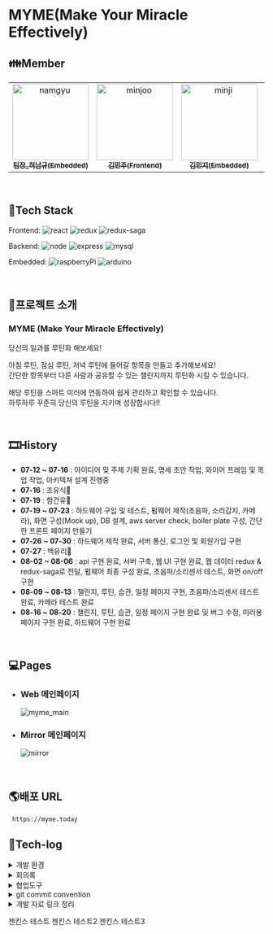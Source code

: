 # MYME(Make Your Miracle Effectively)

## **👪Member**

<table>
  <tr>
  <td align="center"><a href="https://lab.ssafy.com/gjskarb1492"><img alt="namgyu" src="https://user-images.githubusercontent.com/48434764/130107068-7840228e-b8e2-419f-a352-77259bc2674a.png" width="150px;"/><br /><sub><b>팀장_허남규(Embedded)</b></sub></a><br /></td>
    <td align="center"><a href="https://lab.ssafy.com/minjoo0112"><img alt="minjoo" src="https://user-images.githubusercontent.com/48434764/130104515-3ea67786-79e7-4e8b-824b-e553a0f3ec8b.png" width="150px;"/><br /><sub><b>김민주(Frontend)</b></sub></a><br /></td>
  <td align="center"><a href="https://lab.ssafy.com/kimminji0527"><img alt="minji" src="https://user-images.githubusercontent.com/48434764/130106965-62d4e73d-f3dc-4899-a331-0a1e549089f8.png" width="150px;" /><br /><sub><b>김민지(Embedded)</b></sub></a><br /></td>
   <td align="center"><a href="https://lab.ssafy.com/oogab"><img alt="sankwook" src="https://user-images.githubusercontent.com/48434764/130107140-fbbb49a0-3004-441c-b9d0-98ee32dc17bd.png" width="150px;" /><br /><sub><b>백상욱(Backend)</b></sub></a><br /></td>
    <td align="center"><a href="https://lab.ssafy.com/chsem145"><img alt="yuri" src="https://user-images.githubusercontent.com/48434764/130107209-358a270f-d2dc-4462-a056-5ac90d3fef20.png" width="150px;" /><br /><sub><b>백유리(Frontend)</b></sub></a><br /></td>
  </tr>
</table>
<br/>

## **🧩Tech Stack**

Frontend:
![react](https://img.shields.io/badge/React-61DAFB?style=flat-square&logo=React&logoColor=black)
![redux](https://img.shields.io/badge/Redux-764ABC?style=flat-square&logo=Redux&logoColor=black)
![redux-saga](https://img.shields.io/badge/ReduxSaga-999999?style=flat-square&logo=Redux-Saga&logoColor=black)

Backend:
![node](https://img.shields.io/badge/Node.js-339933?style=flat-square&logo=Node.js&logoColor=black)
![express](https://img.shields.io/badge/Express-000000?style=flat-square&logo=Express&logoColor=white)
![mysql](https://img.shields.io/badge/MySQL-4479A1?style=flat-square&logo=MySQL&logoColor=black)

Embedded:
![raspberryPi](https://img.shields.io/badge/RaspberryPi-A22846?style=flat-square&logo=RaspberryPi&logoColor=black)
![arduino](https://img.shields.io/badge/Arduino-00979D?style=flat-square&logo=Arduino&logoColor=black)

<br/>

## **🎈프로젝트 소개**

### **MYME** (Make Your Miracle Effectively)

당신의 일과를 루틴화 해보세요!

아침 루틴, 점심 루틴, 저녁 루틴에 들어갈 항목을 만들고 추가해보세요! <br/>
간단한 항목부터 다른 사람과 공유할 수 있는 챌린지까지 루틴화 시킬 수 있습니다.<br/>

해당 루틴을 스마트 미러에 연동하여 쉽게 관리하고 확인할 수 있습니다.<br/>
하루하루 꾸준히 당신의 루틴을 지키며 성장합시다!!

<br>

## **🎞History**

- **07-12 ~ 07-16** : 아이디어 및 주제 기획 완료, 명세 초안 작업, 와이어 프레임 및 목업 작업, 아키텍쳐 설계 진행중
- **07-16** : 조유식🎉
- **07-19** : 함건유🎉
- **07-19 ~ 07-23** : 하드웨어 구입 및 테스트, 펌웨어 제작(초음파, 소리감지, 카메라), 화면 구성(Mock up), DB 설계, aws server check, boiler plate 구성, 간단한 프론트 페이지 만들기
- **07-26 ~ 07-30** : 하드웨어 제작 완료, 서버 통신, 로그인 및 회원가입 구현
- **07-27** : 백유리🙌
- **08-02 ~ 08-06** : api 구현 완료, 서버 구축, 웹 UI 구현 완료, 웹 데이터 redux & redux-saga로 전달, 펌웨어 최종 구성 완료, 초음파/소리센서 테스트, 화면 on/off 구현
- **08-09 ~ 08-13** : 챌린지, 루틴, 습관, 일정 페이지 구현, 초음파/소리센서 테스트 완료, 카메라 테스트 완료
- **08-16 ~ 08-20** : 챌린지, 루틴, 습관, 일정 페이지 구현 완료 및 버그 수정, 미러용 페이지 구현 완료, 하드웨어 구현 완료

<br/>

## 💻Pages

- ### Web 메인페이지

  ![myme_main](https://user-images.githubusercontent.com/48434764/130113302-61a27e18-28ce-428c-b8e6-d2864dbbfe20.png)
  <br/>

- ### Mirror 메인페이지
  ![mirror](https://user-images.githubusercontent.com/48434764/130112832-c6cad2fc-650a-4a4c-a9ff-05df2140b01d.PNG)

<br/>

## 🌎배포 URL

```
 https://myme.today
```

## 📂Tech-log

<details>
  <summary>개발 환경</summary>

- ### Front-end

  - **Framework** : React
  - **지원 환경** : Web / Mobile / Web App
  - **담당자** : 김민주, 백유리

- ### Back-end

  - **Framework** : Node.js
  - **Database** : MySQL
  - **담당자** : 백상욱

- ### Smart-mirror client

  - **Device** : RaspberryPi
  - **지원 환경** : Web
  - **담당자** : 김민지, 허남규

- ### Design
  - **Framework 사용** : O
  - [Material-UI](https://material-ui.com/)
  - **Design Tool 사용** : Adobe XD, Photoshop, Illustrator, Zeplin 등
  - **담당자** : 백상욱

<br>
</details>
<details>
  <summary>회의록</summary>
  <details>
    <summary>1주차(2021년 7월 12일 ~ 2021년 7월 16일)</summary>

### 7월 12일

- **스마트 미러**로 진행

| 항목     | 내용                                                                                                 |
| -------- | ---------------------------------------------------------------------------------------------------- |
| 부제     | 미라클 위크                                                                                          |
| 형태     | 스마트 미러, 기능이 들어간 웹                                                                        |
| 타깃     | 개인, 특정한 팀                                                                                      |
| 주기능   | 미리 계획(일주일)=> 일주일 생활 기록=> 달성률확인                                                    |
| 보조기능 | - 추천(가이드), 기능을 모듈화 하고 조합( ex:열정 품은 타이머 )<br/> - 온습도 센서, 스피커(음악 재생) |

- 팀미팅 시간: **화요일, 목요일 10:30am**
- 스켈레톤 프로젝트 금요일까지
- 요구사항 명세사항 진행
- 팀원 각자 git과 jira에 과제 올리기

<br/>
<br/>

### 7월 13일

📢 **팀미팅** 내용
| who | 의견 |
| ------------- | ----------------------------------------------------------------------------------------------------------------------------------------------------------------------------------------------------------- |
| 컨설턴트님 | - (상욱)Q.하드웨어 쪽의 기능이 많아야 하는가? <br/> - A. 그렇진 않다, IOT가 디스플레이만 되어도 괜찮다. <br/> - 미라클 모닝은 이 제품을 산다면 그 기능을 쓰도록 강요하진 않도록 <br/> - 거울에 집중해서 개발 요망 |
| 이주상 코치님 | - 타겟을 확실히 잡고 무엇을 깊이 팔지에 대해 고민해라. <br/> - 어떤 타겟에게 어떤 서비스를 제공할건지 확실히 정해라. <br/> - 타겟은 웹으로 가면서도 거울을 생각해도 된다. |
| 신채원 코치님 | - 플래너의 핀트를 보다 명확히 하자. <br/> - 기본 기능을 확실히 하고 미라클모닝 같은 기능을 추가해라. |

- 거울을 어디에 놓을지에 대해 명확히 생각하자
- 일단 아이디어는 ok.

<br/>
<br/>

### 7월 14일

| 항목     | 내용                                                                                                                                                                              |
| -------- | --------------------------------------------------------------------------------------------------------------------------------------------------------------------------------- |
| 부제     | 미라클 위크                                                                                                                                                                       |
| 형태     | 스마트 미러, 플래너 기능이 들어간 매우 이쁜 웹                                                                                                                                    |
| 타깃     | 개인                                                                                                                                                                              |
| 주기능   | 날씨(미세먼지 강수확률), 시계, 1인 확진자 수, todo list, 교통정보(대중교통이나 네비게이션 기준 몇분 걸리나), <br/> 음악재생(유튜브 등), 주식, 가스밸브 확인, 식사 추천, 복장 추천 |
| 보조기능 | 미라클 모닝, 음성인식,스피커(음악 재생), 근접센서를 통한 aod, 아두이노 가스밸브                                                                                                   |

<br/>

📢 **팀미팅** 내용

| who           | 의견                                                                                                                                                                                              |
| ------------- | ------------------------------------------------------------------------------------------------------------------------------------------------------------------------------------------------- |
| 컨설턴트님    | - 명세서 틀 만들기 <br/> - 설명을 할 때 ~가 있고 ~가 있고 등등을 말하면 어정쩡함 => 정확히 무엇이다. 라고 말할 수 있어야 함<br/> - 구글 스마트 미러 검색, 참고해보기                              |
| 이주상 코치님 | - 깃이랑 지라 생성 해야함 <br/> - 지금 사람들이 자신이 어떻게 습관화 하는가에 대해서 관심이 많다. <br/> - 타겟을 확 찝어서 하는것도 좋다. <br/> - 설득이 중요. 지금 있는 시장을 근거로 설득해보길 |

<br/>

건유 - 미라클 모닝은 계획-진행-추천-습관개선-챌린지기능(공유가 핵심)
아이템을 추상화, 이미지화 하여 로고나 아이템명을 정하자 - 이것은 아이템에 대해 한마디로 설명하는 효과를 가져올수 있다.

모니터 - 액자 세로형이 좋다.

<br/>
<br/>

### 7월 15일

- **MYME**(Make Your Miracle Effectively)

📢 **팀미팅** 내용

| who           | 의견                                                                                                                                                                                                                                                                                                                                                                                                                                                |
| ------------- | --------------------------------------------------------------------------------------------------------------------------------------------------------------------------------------------------------------------------------------------------------------------------------------------------------------------------------------------------------------------------------------------------------------------------------------------------- |
| 컨설턴트님    | - 챌린지 기능은 공유가 좋다 <br/> - 웹용 서버와 IOT 관리 서버 두 개 있다. <br/> - 한 개의 웹페이지와 스마트 미러 이 둘의 인터페이스 생각해봐야한다. <br/> - 챌린지가 돌아가는 aws가 있고 db에서는 회원정보 챌린지 정보 커뮤니티, 챌린지는 웹에 등록<br/> - 날씨같은 기능은 어디서 관리? <br/> - 이 정보들이 어디에 있는가 <br/> - **두 개의 서버, 두 개의 db 존재** <br/> 이들이 어떤 데이터를 저장할 것이고 서로 어떻게 데이터 주고 받을건지 생각. |
| 이주상 코치님 | - 루티너리 어플 참고해보라. <br/> - 사람이 습관을 개선하는데 루틴이 중요                                                                                                                                                                                                                                                                                                                                                                            |

<br/>

### 7월 16일

sub-pjt1 발표, 평가 진행

<br/>

</details>

<details>
    <summary>2주차(2021년 7월 19일 ~ 2021년 7월 23일)</summary>

### 7월 19일

- 임베디드 : 허남규, 김민지<br/>
- frontend : 김민주<br/>
- backend : 백상욱<br/>
  <br/>

### 7월 20일

| 파트     | 진행내용                                                                                                | 목표                                    |
| -------- | ------------------------------------------------------------------------------------------------------- | --------------------------------------- |
| 백       | - 오늘부터 개발 시작 <br/> - 유저관련 api 만들예정 <br/> - 이게 빨리 끝나면 추후에 챌린지를 만들것이다. | 회원가입, 로그인 스프린트 작성(~토요일) |
| 프론트   | - 리엑트 공부 진행                                                                                      | - 주말까지 회원가입, 로그인 폼 구현     |
| 임베디드 | - 리눅스 환경 조성 <br/> - 하드웨어 설계 및 구매                                                        |                                         |

<br/>

📢 **팀미팅** 내용

상욱님 DB설계에 대한 질문

| who        | 의견                                                                                                                                                                                                                                                                                 |
| ---------- | ------------------------------------------------------------------------------------------------------------------------------------------------------------------------------------------------------------------------------------------------------------------------------------ |
| 컨설턴트님 | - 챌린지와 해빗의 차이는 무엇인가?<br/> - 이 차이에 대해 좀 더 깊게 생각할 것 <br/> - 받아오는 챌린지 DB가 없다<br/> - 미러를 버튼으로 동작시키는건 좀 아닌것같다! <br/> - 현재 DB는 유저 중심이고 더 큰 내용이 들어가야 한다(ex. 전체 챌린지, 전체 루틴) <br/> - 화면 정확하게 뽑자 |

<br/>

- 터치 1순위, 리모컨 차선
- 터치 플레임 가능!! 터치 플레임 구매, 플레임 틀 자체 주문제작 650, 400

<br/>
<br/>

### 7월 21일

| 파트     | 진행내용                                                                              |
| -------- | ------------------------------------------------------------------------------------- |
| 백       | - 설계 더 진행해야할 것 같다. <br/> - DB설계는 좀 더 보완한 후 컨설턴트님께 질문 예정 |
| 프론트   | - 백과 동일                                                                           |
| 임베디드 | - 펌웨어 쪽, 카메라 촬영, 가상 키보드 설치, 대기화면 설정                             |

<br/>
<br/>

### 7월 22일

| 파트     | 진행내용                                                                                             | 목표                                          |
| -------- | ---------------------------------------------------------------------------------------------------- | --------------------------------------------- |
| 백       | - DB설계, 로고제작, 비즈니스 로직                                                                    | - 독창성을 가져오는 기능 개발                 |
| 프론트   | - 화면 구성 거의 구성 완료<br/> - 리엑트 공부 진행                                                   | - 이번주 안에 회원가입, 로그인 구현           |
| 임베디드 | - 리눅스, 가상 키보드 설치, 초음파 센서를 통해 위치 인식, <br/> 고감도 소리 감지 센서 생각 외로 별로 | - 주말까지 터치센서를 제외한 플레임 완성 예정 |

- 추가사항
  - DB설계가 미흡한 것 같은데 잘 모르겠음.
  - 습관과 챌린지는 따로 구분하였음
    - 습관은 체크박스를 통해서, 챌린지는 인증하기 버튼을 통해서 체크 가능
    - 챌린지에 프로그래스 바 넣어서 진행률 확인
  - 거울에 카메라를 달자 -> 인증을 하는데 필요
  - 화면 잠그는 기능은 펌웨어와 터치 둘 다 넣어보기

<br/>

📢 **팀미팅** 내용

| who           | 의견                                                                                                                                                                                                                                                                                                                                                                                   |
| ------------- | -------------------------------------------------------------------------------------------------------------------------------------------------------------------------------------------------------------------------------------------------------------------------------------------------------------------------------------------------------------------------------------- |
| 컨설턴트님    | - 화면 잠그는 기능은 펌웨어와 터치 둘 다 넣어보세요<br/> - 챌린지에 커뮤니티 기능은 어떨까요? 이것만 해도 충분하긴 합니다<br/> - 메인 DB, 스마트 미러 DB 두개 필요하다. <br/> - 각 파트별로 책임을 가지고 깊게 해야한다. <br/> - 기능의 볼륨이 크기때문에 하나만 잡지 말고 안되면 돌리고 어려우면 빼라 <br/> - 컨벤션 맞추는 것도 생각해야 한다. <br/> - IoT장비에 대해서도 생각해야함 |
| 이주상 코치님 | - JIRA\_스프린트는 1주일 같은 개념이라 목적이 들어가면 꼬인다. <br/> - 스프린트 수정하면 될 것 같습니다. <br/> - 스토리 포인트에 대략 몇 시간 정도 예상될지 적으면 좋을 것 같다. <br/> - 민주님 프론트 혼자 진행하시면 디자인 어떻게 하실건가요? <br/> - 핵심기능 먼저 구현하고 나중에 쉬운 기능 하는거 추천.                                                                          |

<br/>
<br/>

### 7월 23일

| 파트     | 진행내용                                                                                                                                                    | 목표                                                          |
| -------- | ----------------------------------------------------------------------------------------------------------------------------------------------------------- | ------------------------------------------------------------- |
| 백       | - api보다는 AWS 서버 올리고 DB 제작 <br/> - 모바 엑스텀으로 접속 되는지 확인 <br/> - 연동법에 대한 공부 진행                                                | - 간단한 api 제작(회원가입, 로그인)                           |
| 프론트   | - 리엑트 공부 진행(강의 완강 예정) <br/> - 컴포넌트 설계(수정)                                                                                              | - 기능명세 작성                                               |
| 임베디드 | - 플레임 제작 브리핑 <br/> - 키보드 cli에서 동작 성공 <br/> - 라즈베리파이 카메라 모듈이 한계가 있어서 웹캠으로 사진 촬영<br/> => .jpg 파일로 저장되도록 함 | - 라즈베리파이 세로모드로 변경 <br/> - 디바이스 드라이버 공부 |

<br/>

</details>

<details>
    <summary>3주차(2021년 7월 26일 ~ 2021년 7월 30일)</summary>

### 7월 26일

| 파트     | 진행내용                                                                                                              | 목표                                             |
| -------- | --------------------------------------------------------------------------------------------------------------------- | ------------------------------------------------ |
| 백       | - 주말동안 api연결 실패<br/> - 개인 공부 진행                                                                         | - 서버 연결 완료 <br/> - 프론트랑 통신 진행      |
| 프론트   | - react 컴포넌트 설계 완료<br/> - 로그인 진행 중(스켈레톤 코드 기반)                                                  | - react 공부와 개발 병행<br/> - 백이랑 통신 진행 |
| 임베디드 | - 디바이스 드라이버 위주 공부 진행<br/> - 아두이노와 라즈베리파이 통신해서 아두이노 값을 라파에서 확인할 수 있도록 함 | - 하드웨어 제작 완성                             |

- 추가사항
  - 지라에 스프린트 새로 올려야 함!
  - 금요일 발표
    - 스마트 미러에 화면이 나와야할 것 같다.
    - 간단한 화면(레이아웃 정도라도) 보여주기. 명세 발표 예정.
    - 목요일 오전까지 진행된 내용 발표.

<br/>
<br/>

### 7월 27일

| 파트     | 진행내용                                                     | 목표               |
| -------- | ------------------------------------------------------------ | ------------------ |
| 백       | - 서버 통신 완료(간단한 로그인 구현) <br/>                   | 프론트랑 통신 진행 |
| 프론트   | - 컴포넌트 수정 중<br/> - 로그인, 회원가입 폼 구성 완료<br/> | 백이랑 통신 진행   |
| 임베디드 | - 플레임 제작 문제 발생하여 주문제작 진행                    | 하드웨어 제작      |

- 추가사항 : **유리님** 오신 날

<br/>
<br/>

### 7월 28일

| 파트         | 진행내용                                                                             | 목표                                                           |
| ------------ | ------------------------------------------------------------------------------------ | -------------------------------------------------------------- |
| 백           | - 모바비 설치 완료 <br/> - ec2 4개 생성<br/> - 서버 생성                             | - 피그마, 명세 작업 완료 예정<br/> - 로그인 기능 완료시키기!!! |
| 프론트(민주) | - 로그인, 회원가입, 루틴 페이지 기능 명세 작성완료<br/> - 컴포넌트 설계 수정 중<br/> | 메인 기능 페이지 먼저 개발 진행(챌린지 관련)                   |
| 프론트(유리) | - react 공부<br/> - 로그인, 회원가입 폼 구성 완료<br/>                               | 개발 진행 도전!                                                |
| 임베디드     | - 하드웨어 개발 완료<br/> - 센서 구매 예정                                           | 펌웨어 개발 먼저 진행                                          |

- 추가사항
  - 라즈베리파이 키고 **키오스크 모드** 확인해보기!
  - 금요일 발표때 하드웨어를 통해 간단한 화면 보여줄 예정. 목요일 점심까지 발표 준비
    <br/>
    <br/>

### 7월 29일

| 파트           | 진행내용                                                    | 목표                                |
| -------------- | ----------------------------------------------------------- | ----------------------------------- |
| 백             | - 회원가입, 로그인 완료<br/> - 명세 오늘 오후까지 완료 예정 | - 유저와 챌린지 API 개발            |
| 프론트(민주)   | - 발표용 미러 화면 구현<br/> - 챌린지 관련 UI 구현 시작     | - 챌린지 관련 UI 제작               |
| 프론트(유리)   | - 루틴 설정 페이지 UI 80% 진행                              | - 루틴 설정 페이지 UI 마무리<br/> - |
| 임베디드(남규) | - 하드웨어 동작 점검                                        | - 오후에 발표 자료 만들 예정        |
| 임베디드(민지) | - 센서 테스트                                               | - 웹 명세서 작성 예정               |

<br/>

📢 **팀미팅** 내용

| who           | 의견                                                                                                                                                                                                          |
| ------------- | ------------------------------------------------------------------------------------------------------------------------------------------------------------------------------------------------------------- |
| 컨설턴트님    | - (상욱)Q. ec2에 화면을 올리며 진행 중인데 올릴 때 타임아웃 발생합니다<br/> - A. back의 문제인지 front의 문제인지 모르기 때문에 깡통 프로젝트를 만들어서 올려봐라. <br/><br/> - 발표는 '잘하는' 사람이 하세요 |
| 신채원 코치님 | - IOT팀은 발표할 때 직접 시연을 하기 때문에 시뮬레이션을 많이 해보고 연습해보는것 추천                                                                                                                        |

<br/>
<br/>

### 7월 30일

**SUB-PJT2 발표**
| 파트 | 진행내용 |
| -------- | ---------------------------------------------------------------------------------------------------- |
| 전체 | - 깃, 지라 정리 |
| 발표자(남규) | - 발표 시뮬레이션<br/> - 하드웨어 점검 |

<br/>

</details>

<details>
    <summary>4주차(2021년 8월 2일 ~ 2021년 8월 6일)</summary>

### 8월 2일

| 파트     | 진행내용                   | 목표                                                                                     |
| -------- | -------------------------- | ---------------------------------------------------------------------------------------- |
| 백       | - Next.js로 API테스트 진행 | - 챌린지 API 먼저 진행 <br/> - 프론트랑 상의                                             |
| 프론트   | - 챌린지 페이지 UI 구현    | - (메인, 프로필, 미러관리, 미러)화면 중 우선순위 정해서 개발 진행                        |
| 임베디드 | - 센서 도착~!              | - 펌웨어 제작 완료 <br/> - 디바이스 드라이버 못하면 라파에서 자체적으로 펌웨어 진행 예정 |

- Redux 사용
- Next.js 상의 후 사용여부 결정

<br/>
<br/>

### 8월 3일

| 파트     | 진행내용                                                                                            | 목표                                                                                                                                        |
| -------- | --------------------------------------------------------------------------------------------------- | ------------------------------------------------------------------------------------------------------------------------------------------- |
| 백       | - api 제작 중 <br/> -swagger로 만들고 확인 반복 중                                                  | - 원시 api 완성                                                                                                                             |
| 프론트   | - 웹 화면 UI 구현 완료<br/> - 유리, 민주 1차 MERGE<br/>                                             | - Redux, 데이터 요청 확인(dummy파일 만들어서) <br/> - 컨설턴트님 피드백 내용 수정<br/>                                                      |
| 임베디드 | - 펌웨어 최종 개발 완성<br/> - 초음파, 소리센서 사용<br/> - 초음파 센서 설치 위치 잘 조정해야할 듯. | - 디바이스 드라이버 제작 <br/> - 디바이스 드라이버와 아두이노 연동해서 데이터 주고받는거 확인<br/> - 펌웨어는 아두이노, os 및 라즈베리 파이 |

- 라즈베리파이에다가 시스템을 건드려보기(명령어로 화면 끄고 키기)
- **8월 6일(금) SUB-PJT3 발표**
  - 테스트 시나리오 작성
- 이번주 안으로 웹 마무리 도전해봅시다~!

<br/>

📢 **팀미팅** 내용
| who | 의견 |
| ------------- | ----------------------------------------------------------------------------------------------------------------------------------------------------------------------------------------------------------- |
| 컨설턴트님 | [챌린지] <br/> - 챌린지에 검색 기능 <br/> - 챌린지 중도참여 어떻게?(=>못하게 하자) <br/> - 챌린지는 특이한 게시판 느낌, 잘 살려보라 <br/><br/> [챌린지 생성 페이지] <br/> - 챌린지 작성에 태그 없음 (=>생성페이지에서 질문 수정하면 될듯) <br/> - 챌린지 시작, 끝 날짜 캘린더로 직접 지정하게 해라 -> 자동으로 일수 계산 <br/> - 항목 한 개 클릭 시 라디오 박스, 여러개 클릭 시 체크박스 사용 <br/> - 얼마나 자주 질문에 대한 선택지 좀 더 다듬을 것 <br/><br/> [스마트 미러] <br/> - 상단에 날씨 고정할 것인지?(=>날짜, 날씨는 고정 예정) <br/> - 루틴, 챌린지가 없는 경우 화면에 어떻게 표시?(=>글자도 안뜨게끔) <br/> - 달력의 기능/효과?(=>달력으로 일정 관리, 구글캘린더 연동 예정) <br/> - 회원가입 시 스마트 미러는 어떻게 등록하는가?(=>로그인하면 됨. 완전 개인을 타겟으로 굳히자.)|
| 이은택 코치님 | - 저번주 발표에서 시연이 매끄러웠다. <br/> - 하지만 스마트 미러의 화면이 명확하게 보이지는 않았다. <br/> - IoT뿐만 아니라 웹에 대해서도 많은 시간을 할애하자. |

<br/>
<br/>

### 8월 4일

| 파트     | 진행내용                                                                                                                                                                                  | 목표                                    |
| -------- | ----------------------------------------------------------------------------------------------------------------------------------------------------------------------------------------- | --------------------------------------- |
| 백       | - 남은 api는 front와 같이 진행 예정<br/> - domain 따놔서 aws에 고정시키면 됨. url 두개 나올 예정                                                                                          | - 추후협의                              |
| 프론트   | - 8/3 컨설턴트님 피드백 해결<br/> - 루틴 생성 비동기 구현 <br/> - 챌린지 페이지 비동기 구현 시작                                                                                          | - 챌린지 페이지 비동기 구현 <br/>       |
| 임베디드 | - 인터프리터 방식으로 디버그 완료<br/> - 컴파일하는 방식으로 한번 더 확인 예정<br/> - 통신 완료<br/> - 화면 on/off 진행 예정<br/> - 내일 컴파일 방식으로 on/off 코드 구현해서 테스트 예정 | - 이번주에 박수로 화면 on/off 진행 예정 |

- 테스트 시나리오 목요일 작성 예정
- 금요일 발표(약 3분) 남규님 준비 예정
- 스마트미러에서 '인증하기' -> 사진 찍기는 불가능할 것 같고, 버튼 추가하거나 다른 방법으로 사진 촬영 후 라즈베리 파이에 저장하고, 그 파일에서 서버에 올리는걸로
- redux-saga 사용!!
- Next.js 사용 안함

<br/>
<br/>

### 8월 5일

| 파트     | 진행내용                                                                                              | 목표                                                                                                                      |
| -------- | ----------------------------------------------------------------------------------------------------- | ------------------------------------------------------------------------------------------------------------------------- |
| 백       | - redux-saga로 test 진행                                                                              | - 루틴 관련 세부항목, 프로필 관리, 챌린지 참여, 인증 데이터 전달 <br/> - 루틴항목부분 난항 예정😥                         |
| 프론트   | - (민주) redux, redux-saga 공부 및 챌린지 페이지 비동기 구현 진행 <br/> - (유리) redux-saga 공부 진행 | - 나머지 페이지(챌린지, 프로필 관리, 미러 관리) 비동기 구현                                                               |
| 임베디드 | - 파이썬 인터프리터 방식으로 화면on/off 완성                                                          | - 펌웨어, 아두이노와 라파의 시리얼 통신, 화면on/off를 합친 하나의 프로그램을 만들 예정 <br/> - 버튼을 통해 사진 촬영 예정 |

- 16:00 테스트 시나리오 작성
  <br/>
  <br/>

### 8월 6일

**SUB-PJT3 발표 및 평가**

- 테스트 시나리오 작성

<br/>
<br/>

</details>

<details>
    <summary>5주차(2021년 8월 9일 ~ 2021년 8월 13일)</summary>

### 8월 9일

| 파트         | 목표                                                                                                      |
| ------------ | --------------------------------------------------------------------------------------------------------- |
| 백           | - 주말에 자잘한 버그, 챌린지 설계 수정 진행 완료 <br/> - 웹 챌린지 마무리 <br/> - 삭제/수정 api 개발 예정 |
| 프론트(민주) | - 미러 화면의 calendar 진행(구글 캘린더 연동 시도)                                                        |
| 프론트(유리) | - 웹 routine 마무리                                                                                       |
| 임베디드     | - 카메라 관련 펌웨어 개발 예정 <br/> -> 주기가 걱정이라 인터럽트와 쓰레드 이용 예정                       |

- 웹파트에서 키오스크 모드에서 이미지 업로드 화면 뜨는지 확인 부탁!

<br/>
<br/>

### 8월 10일

| 파트     | 진행내용                                                                                                                       | 목표                                                                                                              |
| -------- | ------------------------------------------------------------------------------------------------------------------------------ | ----------------------------------------------------------------------------------------------------------------- |
| 백       | - 챌린지 생성 거의 진행                                                                                                        | - 창모드에서 사진 업로드 가능한지 <br/> -챌린지 완료 -버그fix<br/> - 회원가입 시 이메일 인증<br/> - 회원정보 수정 |
| 프론트   | - 캘린더 <br/> -루틴 설정 페이지 완료 - 습관 수정/삭제 페이지 하나 추가해서 만들 예정 - 홈 화면에서 루틴 시간 재는거 해볼 예정 | - 구글 캘린더                                                                                                     |
| 임베디드 | - 카메라 관련 펌웨어 개발 완료                                                                                                 | - 화면 on/off와 관련없이 촬영 가능하도록 만들 예정 -                                                              |

- 하드웨어 버튼의 위치가 좀 어정쩡해서 외관상 예쁘진 않다.
- 이젤 구하기 쉽지 않아서 좀 더 찾아봐야할 듯
- 회원가입 시 이메일 인증

<br/>
<br/>

### 8월 11일

| 파트     | 진행내용                                                                                                                                                             | 목표                                               |
| -------- | -------------------------------------------------------------------------------------------------------------------------------------------------------------------- | -------------------------------------------------- |
| 백       | - 챌린지 진행중(66%) <br/> -기간을 정하는데 인증을 할 때마다 카운트를 해서 달성일 지정, 거의 된 것 같음 <br/> - 사진 업로드 구현 <br/>                               | -요일 처리                                         |
| 프론트   | - 일정 추가/수정/삭제 기능 모달창으로 구현 <br/> - 캘린더는 fullcalendar 사용 <br/> - 홈 화면에서 루틴 습관 실행 완료체크 구현 <br/> - 습관 관리 수정/생성/삭제 만듦 | - 버그 수정 <br/> - 미러화면 구현                  |
| 임베디드 | - 기능적 요소 완료                                                                                                                                                   | - 화면 on/off와 관련없이 촬영 가능하도록 만들 예정 |

<br/>
<br/>

### 8월 12일

| 파트     | 진행내용                                                                                                 | 목표                                                                        |
| -------- | -------------------------------------------------------------------------------------------------------- | --------------------------------------------------------------------------- |
| 백       | - 챌린지 인증 구현 중-> 시간이 오래 걸릴 것 같음                                                         | - 챌린지 인증 완료 후 프로필 수정 진행 예정 <br/> - 이메일 인증 넣어볼 예정 |
| 프론트   | - 캘린더 구현 중 <br/> - 확인 모달 만드는거 정리 <br/> - 날씨 api 호출 <br/> - 미러 화면에 날씨 5일치 뜸 | - 미러화면 구현                                                             |
| 임베디드 | - 하드웨어에 센서 부착 진행 중                                                                           | - 화면 on/off와 관련없이 촬영 가능하도록 만들 예정                          |

  <br/>
  <br/>

### 8월 13일

| 파트     | 진행내용                                   |
| -------- | ------------------------------------------ |
| 백       | - 챌린지 구현 중                           |
| 프론트   | - 캘린더 구현 중 <br/> - 미러 화면 구현 중 |
| 임베디드 | - 하드웨어에 센서 부착 진행 중             |

<br/>
<br/>

</details>

<details>
    <summary>6주차(2021년 8월 16일 ~ 2021년 8월 20일)</summary>

### 8월 16일, 17일

- 기능 개발 마무리
- 하드웨어 세팅
  <br/>
  <br/>

### 8월 18일, 19일

- ucc 촬영 및 제작
- bug 수정
  <br/>
  <br/>

### 8월 20일

**<h1>최종발표</h1>**

<br/>
<br/>

</details>
</details>
<details>
  <summary>협업도구</summary>

- Jira
  - https://jira.ssafy.com/projects/S05P13A201
- Figma
  - https://www.figma.com/file/kCfCkJSYE7kG6qTgSkgO9Y/2%EB%B0%981%ED%8C%80-team-library

</details>
<details>
  <summary>git commit convention</summary>
  
- (폴더 및 파일 추가) **add** : 업로드한 파일들 / 간단한 파일 설명
- (파일 수정) **update** : 업데이트한 파일들 / 업데이트 내용 설명
- (버그 수정) **fix** : 수정한 파일들 / 수정한 내용 설명
  </details>

  <details>
  <summary>개발 자료 링크 정리</summary>
  
  - 웹엑스 미팅
    - https://ssafyclass.webex.com/meet/gjskarb1492
  - 루티너리 개발 과정
    - https://www.notion.so/e65da5720ea348f7973cc057baca2e53
  - 스마트폰 거울화 필름
    - https://liverex.net/1200
  - 매직미러 개발 참고자료
    - https://steemit.com/kr/@wonsama/3oar99-kr-dev --국내 제작 블로그
    - https://www.youtube.com/watch?v=fkVBAcvbrjU&t=803s --해외 제작 영상
    - https://www.youtube.com/watch?v=RWjvJq4Zabk --해외 제작 영상

  </details>

  젠킨스 테스트
  젠킨스 테스트2
  젠킨스 테스트3